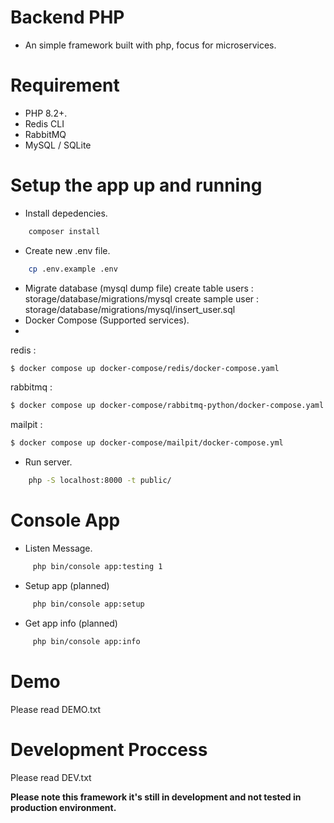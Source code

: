 # Backend PHP
- An simple framework built with php, focus for microservices.

# Requirement
- PHP 8.2+.
- Redis CLI
- RabbitMQ
- MySQL / SQLite

# Setup the app up and running
- Install depedencies.
```bash
    composer install
```
- Create new .env file.
```bash
    cp .env.example .env
```
- Migrate database (mysql dump file)
create table users : storage/database/migrations/mysql
create sample user : storage/database/migrations/mysql/insert_user.sql
- Docker Compose (Supported services).
- 
redis : 
```bash
$ docker compose up docker-compose/redis/docker-compose.yaml
```
rabbitmq :
```bash
$ docker compose up docker-compose/rabbitmq-python/docker-compose.yaml
```
mailpit :
```bash
$ docker compose up docker-compose/mailpit/docker-compose.yml
```
- Run server.
```bash
    php -S localhost:8000 -t public/
```

# Console App
- Listen Message.
```bash
     php bin/console app:testing 1
```
- Setup app (planned)
```bash
     php bin/console app:setup
```
- Get app info (planned)
```bash
     php bin/console app:info
```

# Demo
Please read DEMO.txt

# Development Proccess
Please read DEV.txt

**Please note this framework it's still in development and not tested in production environment.**